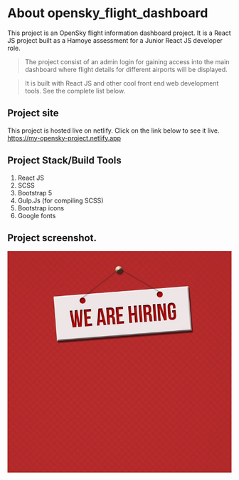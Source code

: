 # About opensky_flight_dashboard

This project is an OpenSky flight information dashboard project. It is a React JS project built as a Hamoye assessment for a Junior React JS developer role.

> The project consist of an admin login for gaining access into the main dashboard where flight details for different airports will be displayed.

> It is built with React JS and other cool front end web development tools. See the complete list below.

## Project site

This project is hosted live on netlify. Click on the link below to see it live.
https://my-opensky-project.netlify.app

## Project Stack/Build Tools

1. React JS
2. SCSS
3. Bootstrap 5
4. Gulp.Js (for compiling SCSS)
5. Bootstrap icons
6. Google fonts

## Project screenshot.

![Project screenshot](./opensky-flight-dashboard/src/assets/images/hiring.jpg)
